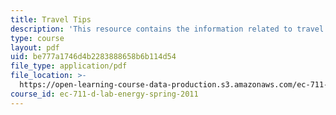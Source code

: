 ```yaml
---
title: Travel Tips
description: 'This resource contains the information related to travel tips. '
type: course
layout: pdf
uid: be777a1746d4b2283888658b6b114d54
file_type: application/pdf
file_location: >-
  https://open-learning-course-data-production.s3.amazonaws.com/ec-711-d-lab-energy-spring-2011/be777a1746d4b2283888658b6b114d54_MITEC_711S11_trip_tips.pdf
course_id: ec-711-d-lab-energy-spring-2011
---
```

